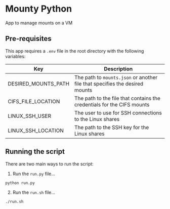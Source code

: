 # Mounty Python

App to manage mounts on a VM

## Pre-requisites

This app requires a `.env` file in the root directory with the following variables:

| Key                 | Description                                                                 |
|---------------------|-----------------------------------------------------------------------------|
| DESIRED_MOUNTS_PATH | The path to `mounts.json` or another file that specifies the desired mounts |
| CIFS_FILE_LOCATION  | The path to the file that contains the credentials for the CIFS mounts      |
| LINUX_SSH_USER      | The user to use for SSH connections to the Linux shares                     |
| LINUX_SSH_LOCATION  | The path to the SSH key for the Linux shares                                |

## Running the script

There are two main ways to run the script:

1. Run the `run.py` file...

```bash
python run.py
```

2. Run the `run.sh` file...

```bash
./run.sh
```
